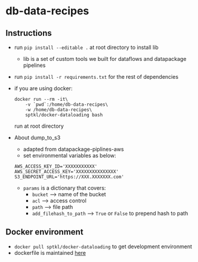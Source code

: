 # db-data-recipes

## Instructions
+ run ```pip install --editable .``` at root directory to install lib
    + lib is a set of custom tools we built for dataflows and datapackage pipelines
+ run ```pip install -r requirements.txt``` for the rest of dependencies
+ if you are using docker:
    ```
    docker run --rm -it\
        -v `pwd`:/home/db-data-recipes\
        -w /home/db-data-recipes\
        sptkl/docker-dataloading bash
    ```
    run at root directory

+ About dump_to_s3
  + adapted from datapackage-piplines-aws
  + set environmental variables as below:
  ```
  AWS_ACCESS_KEY_ID='XXXXXXXXXXX'
  AWS_SECRET_ACCESS_KEY='XXXXXXXXXXXXXXX'
  S3_ENDPOINT_URL='https://XXX.XXXXXXX.com'
  ```
  + `params` is a dictionary that covers:
    + `bucket` --> name of the bucket
    + `acl` --> access control
    + `path` --> file path
    + `add_filehash_to_path` --> `True` or `False` to prepend hash to path


## Docker environment
+ ```docker pull sptkl/docker-dataloading``` to get development environment
+ dockerfile is maintained [here](https://github.com/SPTKL/docker-dataloading)
